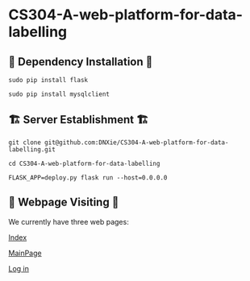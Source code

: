# CS304-A-web-platform-for-data-labelling

## 🔨 Dependency Installation 🔨
`sudo pip install flask`

`sudo pip install mysqlclient`

## 🏗 Server Establishment 🏗

`git clone git@github.com:DNXie/CS304-A-web-platform-for-data-labelling.git`

`cd CS304-A-web-platform-for-data-labelling`

`FLASK_APP=deploy.py flask run --host=0.0.0.0`


## 📝 Webpage Visiting 📝

We currently have three web pages:

[Index](http://47.106.34.103:5000/) 

[MainPage](http://47.106.34.103:5000/mainpage)

[Log in](http://47.106.34.103:5000/login)

